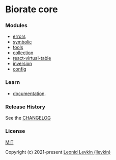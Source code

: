 # Biorate core

### Modules

* [errors](https://biorate.github.io/core/modules/errors.html)
* [symbolic](https://biorate.github.io/core/modules/symbolic.html)
* [tools](https://biorate.github.io/core/modules/tools.html)
* [collection](https://biorate.github.io/core/modules/collection.html)
* [react-virtual-table](https://biorate.github.io/core/modules/react_virtual_table.html)
* [inversion](https://biorate.github.io/core/modules/inversion.html)
* [config](https://biorate.github.io/core/modules/config.html)

### Learn
* [documentation](https://biorate.github.io/core/).

### Release History
See the [CHANGELOG](https://github.com/biorate/core/blob/master/CHANGELOG.md)

### License
[MIT](https://github.com/biorate/core/blob/master/LICENSE)

Copyright (c) 2021-present [Leonid Levkin (llevkin)](mailto:llevkin@yandex.ru)
